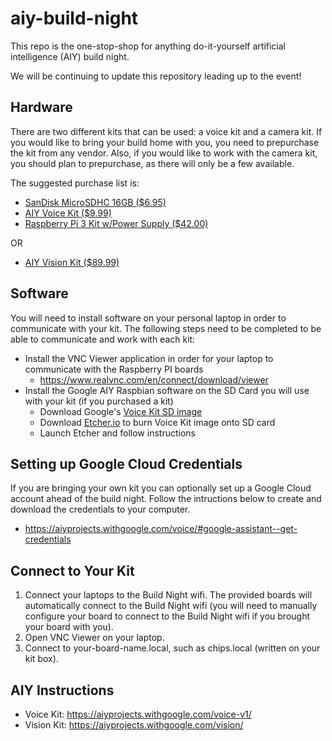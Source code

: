 # aiy-build-night

This repo is the one-stop-shop for anything do-it-yourself artificial intelligence (AIY) build night.

We will be continuing to update this repository leading up to the event!

## Hardware

There are two different kits that can be used: a voice kit and a camera kit. If you would like to bring your build home with you, you need to prepurchase the kit from any vendor. Also, if you would like to work with the camera kit, you should plan to prepurchase, as there will only be a few available.

The suggested purchase list is:
- [SanDisk MicroSDHC 16GB ($6.95)](https://www.amazon.com/SanDisk-Mobile-MicroSDHC-SDSDQM-B35A-Adapter/dp/B004ZIENBA)
- [AIY Voice Kit ($9.99)](https://www.amazon.com/Google-GOOGLEAIY-V1-AIY-Voice/dp/B075SFLWKX)
- [Raspberry Pi 3 Kit w/Power Supply ($42.00)](https://www.amazon.com/CanaKit-Raspberry-Micro-Supply-Listed/dp/B01C6FFNY4)

OR

- [AIY Vision Kit ($89.99)](https://www.target.com/p/google-vision-kit-aiy/-/A-53417081)

## Software

You will need to install software on your personal laptop in order to communicate with your kit.
The following steps need to be completed to be able to communicate and work with each kit:

- Install the VNC Viewer application in order for your laptop to communicate with the Raspberry PI boards
  - https://www.realvnc.com/en/connect/download/viewer
- Install the Google AIY Raspbian software on the SD Card you will use with your kit (if you purchased a kit)
  - Download Google's [Voice Kit SD image](https://dl.google.com/dl/aiyprojects/aiyprojects-latest.img.xz)
  - Download [Etcher.io](https://etcher.io/) to burn Voice Kit image onto SD card 
  - Launch Etcher and follow instructions

## Setting up Google Cloud Credentials

If you are bringing your own kit you can optionally set up a Google Cloud account ahead of the build night.  Follow the intructions below to create and download the credentials to your computer.

- https://aiyprojects.withgoogle.com/voice/#google-assistant--get-credentials

## Connect to Your Kit

1. Connect your laptops to the Build Night wifi. The provided boards will automatically connect to the Build Night wifi (you will need to manually configure your board to connect to the Build Night wifi if you brought your board with you).
2. Open VNC Viewer on your laptop.
3. Connect to your-board-name.local, such as chips.local (written on your kit box).

## AIY Instructions
- Voice Kit: https://aiyprojects.withgoogle.com/voice-v1/
- Vision Kit: https://aiyprojects.withgoogle.com/vision/
